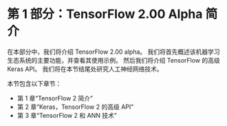 # 第 1 部分：TensorFlow 2.00 Alpha 简介

在本部分中，我们将介绍 TensorFlow 2.00 alpha。 我们将首先概述该机器学习生态系统的主要功能，并查看其使用示例。 然后我们将介绍 TensorFlow 的高级 Keras API。 我们将在本节结尾处研究人工神经网络技术。

本节包含以下章节：

*   第 1 章“TensorFlow 2 简介”
*   第 2 章“Keras，TensorFlow 2 的高级 API”
*   第 3 章“TensorFlow 2 和 ANN 技术”